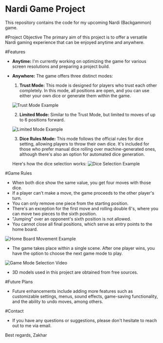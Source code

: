 # Nardi Game Project


This repository contains the code for my upcoming Nardi (Backgammon) game.


#Project Objective
The primary aim of this project is to offer a versatile Nardi gaming experience that can be enjoyed anytime and anywhere.


#Features
- **Anytime:** I'm currently working on optimizing the game for various screen resolutions and preparing a project build.

- **Anywhere:** The game offers three distinct modes:
  1. **Trust Mode:** This mode is designed for players who trust each other completely. In this mode, all positions are open, and you can use either your own dice or generate them within the game.
  
  ![Trust Mode Example]([(https://github.com/stupakzm/Backgammon/blob/main/readme/freeAspect.gif)])

  2. **Limited Mode:** Similar to the Trust Mode, but limited to moves of up to 6 positions forward.
  
  ![Limited Mode Example](link_to_gif_for_limited_mode)

  3. **Dice Rules Mode:** This mode follows the official rules for dice setting, allowing players to throw their own dice. It's included for those who prefer manual dice rolling over machine-generated ones, although there's also an option for automated dice generation.

  Here's how the dice selection works:
  ![Dice Selection Example](link_to_gif_for_dice_selection)

#Game Rules
- When both dice show the same value, you get four moves with those dice.
- If a player can't make a move, the game proceeds to the other player's turn.
- You can only remove one piece from the starting position.
- There's an exception for the first move and rolling double 6's, where you can move two pieces to the sixth position.
- "Jumping" over an opponent's sixth position is not allowed.
- You cannot close all final positions, which serve as entry points to the home board.

![Home Board Movement Example](link_to_image_for_home_board_movement)

- The game takes place within a single scene. After one player wins, you have the option to choose the next game mode to play.

![Game Mode Selection Video](link_to_video_for_game_mode_selection)

- 3D models used in this project are obtained from free sources.

#Future Plans
- Future enhancements include adding more features such as customizable settings, menus, sound effects, game-saving functionality, and the ability to undo moves, among others.

#Contact
- If you have any questions or suggestions, please don't hesitate to reach out to me via email.

Best regards,
Zakhar
